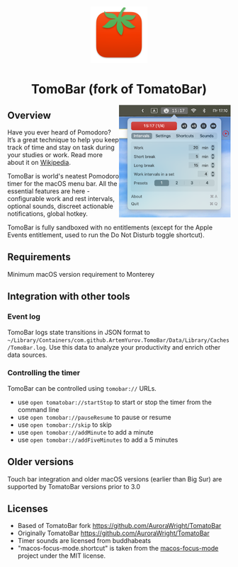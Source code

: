 <p align="center">
<img src="https://github.com/ArtemYurov/TomoBar/raw/main/TomoBar/Assets.xcassets/AppIcon.appiconset/icon_128x128%402x.png?raw=true" width="128" height="128"/>
<p>
 
<h1 align="center">TomoBar (fork of TomatoBar)</h1>

<img
  src="https://github.com/ArtemYurov/TomoBar/raw/main/screenshot.png?raw=true"
  alt="Screenshot"
  width="50%"
  align="right"
/>

## Overview
Have you ever heard of Pomodoro? It’s a great technique to help you keep track of time and stay on task during your studies or work. Read more about it on <a href="https://en.wikipedia.org/wiki/Pomodoro_Technique">Wikipedia</a>.

TomoBar is world's neatest Pomodoro timer for the macOS menu bar. All the essential features are here - configurable
work and rest intervals, optional sounds, discreet actionable notifications, global hotkey.

TomoBar is fully sandboxed with no entitlements (except for the Apple Events entitlement, used to run the Do Not Disturb toggle shortcut).

## Requirements
Minimum macOS version requirement to Monterey

## Integration with other tools
### Event log
TomoBar logs state transitions in JSON format to `~/Library/Containers/com.github.ArtemYurov.TomoBar/Data/Library/Caches/TomoBar.log`. Use this data to analyze your productivity and enrich other data sources.
### Controlling the timer
TomoBar can be controlled using `tomobar://` URLs. 
- use `open tomatobar://startStop` to start or stop the timer from the command line 
- use `open tomobar://pauseResume` to pause or resume 
- use `open tomobar://skip` to skip 
- use `open tomobar://addMinute` to add a minute
- use `open tomobar://addFiveMinutes` to add a 5 minutes

## Older versions
Touch bar integration and older macOS versions (earlier than Big Sur) are supported by TomatoBar versions prior to 3.0

## Licenses
 - Based of TomatoBar fork https://github.com/AuroraWright/TomatoBar
 - Originally TomatoBar https://github.com/AuroraWright/TomatoBar
 - Timer sounds are licensed from buddhabeats
 - "macos-focus-mode.shortcut" is taken from the <a href="https://github.com/arodik/macos-focus-mode">macos-focus-mode</a> project under the MIT license.
 
